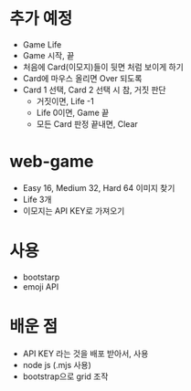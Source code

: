 # 추가 예정
  - Game Life
  - Game 시작, 끝
  - 처음에 Card(이모지)들이 뒷면 처럼 보이게 하기
  - Card에 마우스 올리면 Over 되도록
  - Card 1 선택, Card 2 선택 시 참, 거짓 판단
    - 거짓이면, Life -1
    - Life 0이면, Game 끝
    - 모든 Card 판정 끝내면, Clear
    
# web-game
  - Easy 16, Medium 32, Hard 64 이미지 찾기
  - Life 3개
  - 이모지는 API KEY로 가져오기

# 사용
  - bootstarp
  - emoji API

# 배운 점
  - API KEY 라는 것을 배포 받아서, 사용
  - node js (.mjs 사용)
  - bootstrap으로 grid 조작

